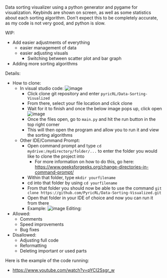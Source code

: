 Data sorting visualizer using a python generator and pygame for visualization.
Keybinds are shown on screen, as well as some statistics about each sorting algorithm.
Don't expect this to be completely accurate, as my code is not very good, and python is slow.

WIP:
- Add easier adjustments of everything
  - easier management of data
  - easier adjusting visuals
      - Switching between scatter plot and bar graph
- Adding more sorting algorithms

Details:
- How to clone:
  - In visual studio code:
      ![image](https://github.com/user-attachments/assets/af916bc2-7037-48ff-80fc-64f614ec0731)
    - Click clone git repository and enter `pyricRL/Data-Sorting-Visualized`
    - From there, select your file location and click clone
    - Wait for it to finish and once the below image pops up, click open
      ![image](https://github.com/user-attachments/assets/eeb87585-6255-45b3-bc43-d07bb800fcd2)
    - Once the files open, go to `main.py` and hit the run button in the top right corner
    - This will then open the program and allow you to run it and view the sorting algorithms
  - Other IDE/Command Prompt:
    - Open command prompt and type `cd mydrive:/mydirectory/folder/...` to enter the folder you would like to clone the project into
        - For more information on how to do this, go here: https://www.geeksforgeeks.org/change-directories-in-command-prompt/
    - Within that folder, type `mkdir yourfilename`
    - cd into that folder by using `cd yourfilename`
    - From that folder you should now be able to use the command `git clone https://github.com/PyricRL/Data-Sorting-Visualized.git`
    - Open that folder in your IDE of choice and now you can run it from there
    - Example:
      ![image](https://github.com/user-attachments/assets/c6a1b213-d864-43cf-a21c-d16e34322f29)
Editing:
- Allowed:
  - Comments
  - Speed improvements
  - Bug fixes
- Disallowed:
  - Adjusting full code
  - Reformatting
  - Deleting important or used parts

Here is the example of the code running:
- https://www.youtube.com/watch?v=pYCI2Ssgr_w
